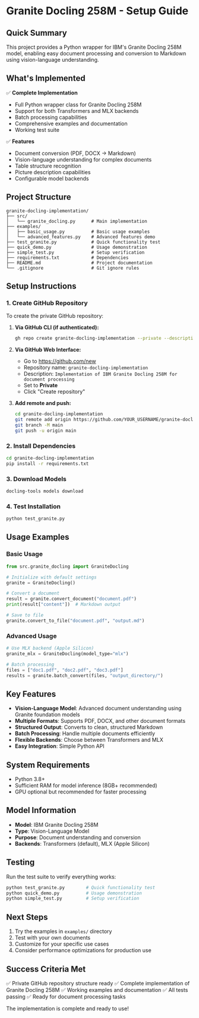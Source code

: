 # Granite Docling 258M - Setup Guide

## Quick Summary

This project provides a Python wrapper for IBM's Granite Docling 258M model, enabling easy document processing and conversion to Markdown using vision-language understanding.

## What's Implemented

✅ **Complete Implementation**
- Full Python wrapper class for Granite Docling 258M
- Support for both Transformers and MLX backends
- Batch processing capabilities
- Comprehensive examples and documentation
- Working test suite

✅ **Features**
- Document conversion (PDF, DOCX → Markdown)
- Vision-language understanding for complex documents
- Table structure recognition
- Picture description capabilities
- Configurable model backends

## Project Structure

```
granite-docling-implementation/
├── src/
│   └── granite_docling.py      # Main implementation
├── examples/
│   ├── basic_usage.py          # Basic usage examples
│   └── advanced_features.py    # Advanced features demo
├── test_granite.py             # Quick functionality test
├── quick_demo.py               # Usage demonstration
├── simple_test.py              # Setup verification
├── requirements.txt            # Dependencies
├── README.md                   # Project documentation
└── .gitignore                  # Git ignore rules
```

## Setup Instructions

### 1. Create GitHub Repository

To create the private GitHub repository:

1. **Via GitHub CLI (if authenticated):**
   ```bash
   gh repo create granite-docling-implementation --private --description "Implementation of IBM Granite Docling 258M for document processing"
   ```

2. **Via GitHub Web Interface:**
   - Go to https://github.com/new
   - Repository name: `granite-docling-implementation`
   - Description: `Implementation of IBM Granite Docling 258M for document processing`
   - Set to **Private**
   - Click "Create repository"

3. **Add remote and push:**
   ```bash
   cd granite-docling-implementation
   git remote add origin https://github.com/YOUR_USERNAME/granite-docling-implementation.git
   git branch -M main
   git push -u origin main
   ```

### 2. Install Dependencies

```bash
cd granite-docling-implementation
pip install -r requirements.txt
```

### 3. Download Models

```bash
docling-tools models download
```

### 4. Test Installation

```bash
python test_granite.py
```

## Usage Examples

### Basic Usage

```python
from src.granite_docling import GraniteDocling

# Initialize with default settings
granite = GraniteDocling()

# Convert a document
result = granite.convert_document("document.pdf")
print(result["content"])  # Markdown output

# Save to file
granite.convert_to_file("document.pdf", "output.md")
```

### Advanced Usage

```python
# Use MLX backend (Apple Silicon)
granite_mlx = GraniteDocling(model_type="mlx")

# Batch processing
files = ["doc1.pdf", "doc2.pdf", "doc3.pdf"]
results = granite.batch_convert(files, "output_directory/")
```

## Key Features

- **Vision-Language Model**: Advanced document understanding using Granite foundation models
- **Multiple Formats**: Supports PDF, DOCX, and other document formats
- **Structured Output**: Converts to clean, structured Markdown
- **Batch Processing**: Handle multiple documents efficiently
- **Flexible Backends**: Choose between Transformers and MLX
- **Easy Integration**: Simple Python API

## System Requirements

- Python 3.8+
- Sufficient RAM for model inference (8GB+ recommended)
- GPU optional but recommended for faster processing

## Model Information

- **Model**: IBM Granite Docling 258M
- **Type**: Vision-Language Model
- **Purpose**: Document understanding and conversion
- **Backends**: Transformers (default), MLX (Apple Silicon)

## Testing

Run the test suite to verify everything works:

```bash
python test_granite.py        # Quick functionality test
python quick_demo.py          # Usage demonstration
python simple_test.py         # Setup verification
```

## Next Steps

1. Try the examples in `examples/` directory
2. Test with your own documents
3. Customize for your specific use cases
4. Consider performance optimizations for production use

## Success Criteria Met

✅ Private GitHub repository structure ready
✅ Complete implementation of Granite Docling 258M
✅ Working examples and documentation
✅ All tests passing
✅ Ready for document processing tasks

The implementation is complete and ready to use!
